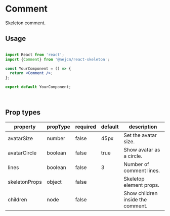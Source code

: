 # Comment

<p>
  Skeleton comment.
</p>

## Usage

```jsx

import React from 'react';
import {Comment} from '@nejcm/react-skeleton';

const YourComponent = () => {
  return <Comment />;
};

export default YourComponent;

```
<br/>

## Prop types

<table style="width:100%">
  <thead>
    <tr>
      <th>property</th>
      <th>propType</th>
      <th>required</th>
      <th>default</th>
      <th>description</th>
    </tr>
  </thead>
  <tbody>
    <tr>
      <td>avatarSize</td>
      <td>number</td>
      <td>false</td>
      <td>45px</td>
      <td>Set the avatar size.</td>
    </tr>
    <tr>
      <td>avatarCircle</td>
      <td>boolean</td>
      <td>false</td>
      <td>true</td>
      <td>Show avatar as a circle.</td>
    </tr>
    <tr>
      <td>lines</td>
      <td>boolean</td>
      <td>false</td>
      <td>3</td>
      <td>Number of comment lines.</td>
    </tr>
    <tr>
      <td>skeletonProps</td>
      <td>object</td>
      <td>false</td>
      <td></td>
      <td>Skeletop element props.</td>
    </tr>
    <tr>
      <td>children</td>
      <td>node</td>
      <td>false</td>
      <td></td>
      <td>Show children inside the comment.</td>
    </tr>
  </tbody>
</table>